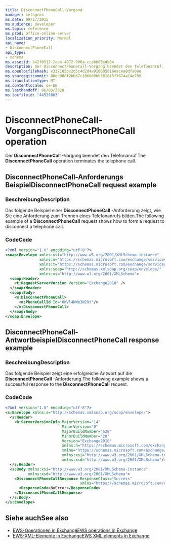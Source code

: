 ```yaml
---
title: DisconnectPhoneCall-Vorgang
manager: sethgros
ms.date: 09/17/2015
ms.audience: Developer
ms.topic: reference
ms.prod: office-online-server
localization_priority: Normal
api_name:
- DisconnectPhoneCall
api_type:
- schema
ms.assetid: b42fb512-2ae4-4072-906a-ccebb85edb84
description: Der DisconnectPhoneCall-Vorgang beendet den Telefonanruf.
ms.openlocfilehash: e337185bc2d5c4d2d4e010605816eacea8dfa0ee
ms.sourcegitcommit: 88ec988f2bb67c1866d06b361615f3674a24e795
ms.translationtype: MT
ms.contentlocale: de-DE
ms.lasthandoff: 06/03/2020
ms.locfileid: "44529063"
---
```

# <a name="disconnectphonecall-operation"></a><span data-ttu-id="e99b6-103">DisconnectPhoneCall-Vorgang</span><span class="sxs-lookup"><span data-stu-id="e99b6-103">DisconnectPhoneCall operation</span></span>

<span data-ttu-id="e99b6-104">Der **DisconnectPhoneCall** -Vorgang beendet den Telefonanruf.</span><span class="sxs-lookup"><span data-stu-id="e99b6-104">The **DisconnectPhoneCall** operation terminates the telephone call.</span></span> 
  
## <a name="disconnectphonecall-request-example"></a><span data-ttu-id="e99b6-105">DisconnectPhoneCall-Anforderungs Beispiel</span><span class="sxs-lookup"><span data-stu-id="e99b6-105">DisconnectPhoneCall request example</span></span>

### <a name="description"></a><span data-ttu-id="e99b6-106">Beschreibung</span><span class="sxs-lookup"><span data-stu-id="e99b6-106">Description</span></span>

<span data-ttu-id="e99b6-107">Das folgende Beispiel einer **DisconnectPhoneCall** -Anforderung zeigt, wie Sie eine Anforderung zum Trennen eines Telefonanrufs bilden.</span><span class="sxs-lookup"><span data-stu-id="e99b6-107">The following example of a **DisconnectPhoneCall** request shows how to form a request to disconnect a telephone call.</span></span> 
  
### <a name="code"></a><span data-ttu-id="e99b6-108">Code</span><span class="sxs-lookup"><span data-stu-id="e99b6-108">Code</span></span>

```XML
<?xml version="1.0" encoding="utf-8"?>
<soap:Envelope xmlns:xsi="http://www.w3.org/2001/XMLSchema-instance"
               xmlns:m="https://schemas.microsoft.com/exchange/services/2006/messages"
               xmlns:t="https://schemas.microsoft.com/exchange/services/2006/types"
               xmlns:soap="http://schemas.xmlsoap.org/soap/envelope/"
               xmlns:xs="http://www.w3.org/2001/XMLSchema">
  <soap:Header>
    <t:RequestServerVersion Version="Exchange2010" />
  </soap:Header>
  <soap:Body>
    <m:DisconnectPhoneCall>
      <m:PhoneCallId Id="OWVl4NWb3N29t"/>
    </m:DisconnectPhoneCall>
  </soap:Body>
</soap:Envelope>
```

## <a name="disconnectphonecall-response-example"></a><span data-ttu-id="e99b6-109">DisconnectPhoneCall-Antwortbeispiel</span><span class="sxs-lookup"><span data-stu-id="e99b6-109">DisconnectPhoneCall response example</span></span>

### <a name="description"></a><span data-ttu-id="e99b6-110">Beschreibung</span><span class="sxs-lookup"><span data-stu-id="e99b6-110">Description</span></span>

<span data-ttu-id="e99b6-111">Das folgende Beispiel zeigt eine erfolgreiche Antwort auf die **DisconnectPhoneCall** -Anforderung.</span><span class="sxs-lookup"><span data-stu-id="e99b6-111">The following example shows a successful response to the **DisconnectPhoneCall** request.</span></span> 
  
### <a name="code"></a><span data-ttu-id="e99b6-112">Code</span><span class="sxs-lookup"><span data-stu-id="e99b6-112">Code</span></span>

```XML
<?xml version="1.0" encoding="utf-8"?>
<s:Envelope xmlns:s="http://schemas.xmlsoap.org/soap/envelope/">
  <s:Header>
    <h:ServerVersionInfo MajorVersion="14" 
                         MinorVersion="0" 
                         MajorBuildNumber="639" 
                         MinorBuildNumber="20" 
                         Version="Exchange2010" 
                         xmlns:h="https://schemas.microsoft.com/exchange/services/2006/types" 
                         xmlns="https://schemas.microsoft.com/exchange/services/2006/types" 
                         xmlns:xsi="http://www.w3.org/2001/XMLSchema-instance" 
                         xmlns:xsd="http://www.w3.org/2001/XMLSchema"/>
  </s:Header>
  <s:Body xmlns:xsi="http://www.w3.org/2001/XMLSchema-instance" 
          xmlns:xsd="http://www.w3.org/2001/XMLSchema">
    <DisconnectPhoneCallResponse ResponseClass="Success" 
                                 xmlns="https://schemas.microsoft.com/exchange/services/2006/messages">
      <ResponseCode>NoError</ResponseCode>
    </DisconnectPhoneCallResponse>
  </s:Body>
</s:Envelope>
```

## <a name="see-also"></a><span data-ttu-id="e99b6-113">Siehe auch</span><span class="sxs-lookup"><span data-stu-id="e99b6-113">See also</span></span>

- [<span data-ttu-id="e99b6-114">EWS-Operationen in Exchange</span><span class="sxs-lookup"><span data-stu-id="e99b6-114">EWS operations in Exchange</span></span>](ews-operations-in-exchange.md) 
- [<span data-ttu-id="e99b6-115">EWS-XML-Elemente in Exchange</span><span class="sxs-lookup"><span data-stu-id="e99b6-115">EWS XML elements in Exchange</span></span>](ews-xml-elements-in-exchange.md)

